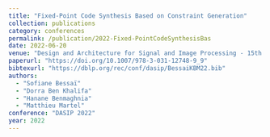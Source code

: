 ```yaml
---
title: "Fixed-Point Code Synthesis Based on Constraint Generation"
collection: publications
category: conferences
permalink: /publication/2022-Fixed-PointCodeSynthesisBas
date: 2022-06-20
venue: "Design and Architecture for Signal and Image Processing - 15th International Workshop (DASIP 2022), Budapest, Hungary"
paperurl: "https://doi.org/10.1007/978-3-031-12748-9_9"
bibtexurl: "https://dblp.org/rec/conf/dasip/BessaiKBM22.bib"
authors:
  - "Sofiane Bessaï"
  - "Dorra Ben Khalifa"
  - "Hanane Benmaghnia"
  - "Matthieu Martel"
conference: "DASIP 2022"
year: 2022
---
```

